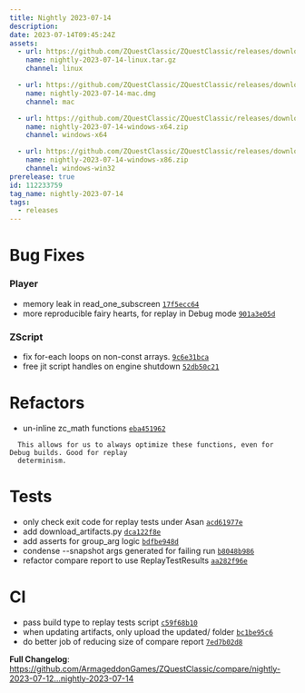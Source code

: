 ```yaml
---
title: Nightly 2023-07-14
description: 
date: 2023-07-14T09:45:24Z
assets: 
  - url: https://github.com/ZQuestClassic/ZQuestClassic/releases/download/nightly-2023-07-14/nightly-2023-07-14-linux.tar.gz
    name: nightly-2023-07-14-linux.tar.gz
    channel: linux

  - url: https://github.com/ZQuestClassic/ZQuestClassic/releases/download/nightly-2023-07-14/nightly-2023-07-14-mac.dmg
    name: nightly-2023-07-14-mac.dmg
    channel: mac

  - url: https://github.com/ZQuestClassic/ZQuestClassic/releases/download/nightly-2023-07-14/nightly-2023-07-14-windows-x64.zip
    name: nightly-2023-07-14-windows-x64.zip
    channel: windows-x64

  - url: https://github.com/ZQuestClassic/ZQuestClassic/releases/download/nightly-2023-07-14/nightly-2023-07-14-windows-x86.zip
    name: nightly-2023-07-14-windows-x86.zip
    channel: windows-win32
prerelease: true
id: 112233759
tag_name: nightly-2023-07-14
tags:
  - releases
---
```


# Bug Fixes

### Player

- memory leak in read_one_subscreen [`17f5ecc64`](https://github.com/ArmageddonGames/ZQuestClassic/commit/17f5ecc64cec8d98ea7fb5e0d848221b576038ba)
- more reproducible fairy hearts, for replay in Debug mode [`901a3e05d`](https://github.com/ArmageddonGames/ZQuestClassic/commit/901a3e05ded5e1e803ad35a3331e52f4e2b3c1a5)

### ZScript

- fix for-each loops on non-const arrays. [`9c6e31bca`](https://github.com/ArmageddonGames/ZQuestClassic/commit/9c6e31bca7e4ee06478f9445be3e1bb717251431)
- free jit script handles on engine shutdown [`52db50c21`](https://github.com/ArmageddonGames/ZQuestClassic/commit/52db50c2165cffae2eb781fd1ed9d3dc46b72a8d)

# Refactors

- un-inline zc_math functions [`eba451962`](https://github.com/ArmageddonGames/ZQuestClassic/commit/eba45196202f4e80ee5f73c727060df120fc92cc)
```
  This allows for us to always optimize these functions, even for Debug builds. Good for replay
  determinism.
```

# Tests

- only check exit code for replay tests under Asan [`acd61977e`](https://github.com/ArmageddonGames/ZQuestClassic/commit/acd61977e491af61610bbfeb0db83b30ca728312)
- add download_artifacts.py [`dca122f8e`](https://github.com/ArmageddonGames/ZQuestClassic/commit/dca122f8e86fee82d15dbd3755124ff251bba47c)
- add asserts for group_arg logic [`bdfbe948d`](https://github.com/ArmageddonGames/ZQuestClassic/commit/bdfbe948d3074e26bd9f06294ac3ec49b0316d45)
- condense --snapshot args generated for failing run [`b8048b986`](https://github.com/ArmageddonGames/ZQuestClassic/commit/b8048b9862eae98c3204a1101a3274a551ef6f87)
- refactor compare report to use ReplayTestResults [`aa282f96e`](https://github.com/ArmageddonGames/ZQuestClassic/commit/aa282f96e05048711fa1ac5ff617e78b29d3d198)

# CI

- pass build type to replay tests script [`c59f68b10`](https://github.com/ArmageddonGames/ZQuestClassic/commit/c59f68b108e3ef62e15fcccca79192d621574cda)
- when updating artifacts, only upload the updated/ folder [`bc1be95c6`](https://github.com/ArmageddonGames/ZQuestClassic/commit/bc1be95c699db807d725f914075783d7911048b6)
- do better job of reducing size of compare report [`7ed7b02d8`](https://github.com/ArmageddonGames/ZQuestClassic/commit/7ed7b02d86814e95ebd3702e7f3e9b584fd71ad3)



**Full Changelog**: https://github.com/ArmageddonGames/ZQuestClassic/compare/nightly-2023-07-12...nightly-2023-07-14
